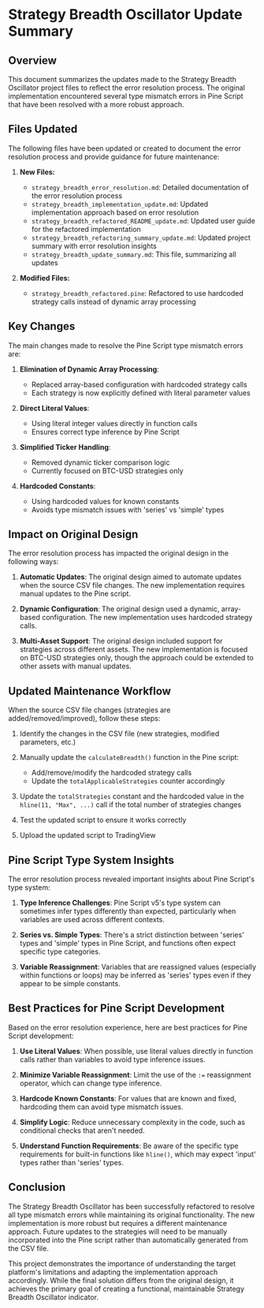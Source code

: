# Strategy Breadth Oscillator Update Summary

## Overview

This document summarizes the updates made to the Strategy Breadth Oscillator project files to reflect the error resolution process. The original implementation encountered several type mismatch errors in Pine Script that have been resolved with a more robust approach.

## Files Updated

The following files have been updated or created to document the error resolution process and provide guidance for future maintenance:

1. **New Files:**
   - `strategy_breadth_error_resolution.md`: Detailed documentation of the error resolution process
   - `strategy_breadth_implementation_update.md`: Updated implementation approach based on error resolution
   - `strategy_breadth_refactored_README_update.md`: Updated user guide for the refactored implementation
   - `strategy_breadth_refactoring_summary_update.md`: Updated project summary with error resolution insights
   - `strategy_breadth_update_summary.md`: This file, summarizing all updates

2. **Modified Files:**
   - `strategy_breadth_refactored.pine`: Refactored to use hardcoded strategy calls instead of dynamic array processing

## Key Changes

The main changes made to resolve the Pine Script type mismatch errors are:

1. **Elimination of Dynamic Array Processing**:
   - Replaced array-based configuration with hardcoded strategy calls
   - Each strategy is now explicitly defined with literal parameter values

2. **Direct Literal Values**:
   - Using literal integer values directly in function calls
   - Ensures correct type inference by Pine Script

3. **Simplified Ticker Handling**:
   - Removed dynamic ticker comparison logic
   - Currently focused on BTC-USD strategies only

4. **Hardcoded Constants**:
   - Using hardcoded values for known constants
   - Avoids type mismatch issues with 'series' vs 'simple' types

## Impact on Original Design

The error resolution process has impacted the original design in the following ways:

1. **Automatic Updates**: The original design aimed to automate updates when the source CSV file changes. The new implementation requires manual updates to the Pine script.

2. **Dynamic Configuration**: The original design used a dynamic, array-based configuration. The new implementation uses hardcoded strategy calls.

3. **Multi-Asset Support**: The original design included support for strategies across different assets. The new implementation is focused on BTC-USD strategies only, though the approach could be extended to other assets with manual updates.

## Updated Maintenance Workflow

When the source CSV file changes (strategies are added/removed/improved), follow these steps:

1. Identify the changes in the CSV file (new strategies, modified parameters, etc.)

2. Manually update the `calculateBreadth()` function in the Pine script:
   - Add/remove/modify the hardcoded strategy calls
   - Update the `totalApplicableStrategies` counter accordingly

3. Update the `totalStrategies` constant and the hardcoded value in the `hline(11, "Max", ...)` call if the total number of strategies changes

4. Test the updated script to ensure it works correctly

5. Upload the updated script to TradingView

## Pine Script Type System Insights

The error resolution process revealed important insights about Pine Script's type system:

1. **Type Inference Challenges**: Pine Script v5's type system can sometimes infer types differently than expected, particularly when variables are used across different contexts.

2. **Series vs. Simple Types**: There's a strict distinction between 'series' types and 'simple' types in Pine Script, and functions often expect specific type categories.

3. **Variable Reassignment**: Variables that are reassigned values (especially within functions or loops) may be inferred as 'series' types even if they appear to be simple constants.

## Best Practices for Pine Script Development

Based on the error resolution experience, here are best practices for Pine Script development:

1. **Use Literal Values**: When possible, use literal values directly in function calls rather than variables to avoid type inference issues.

2. **Minimize Variable Reassignment**: Limit the use of the `:=` reassignment operator, which can change type inference.

3. **Hardcode Known Constants**: For values that are known and fixed, hardcoding them can avoid type mismatch issues.

4. **Simplify Logic**: Reduce unnecessary complexity in the code, such as conditional checks that aren't needed.

5. **Understand Function Requirements**: Be aware of the specific type requirements for built-in functions like `hline()`, which may expect 'input' types rather than 'series' types.

## Conclusion

The Strategy Breadth Oscillator has been successfully refactored to resolve all type mismatch errors while maintaining its original functionality. The new implementation is more robust but requires a different maintenance approach. Future updates to the strategies will need to be manually incorporated into the Pine script rather than automatically generated from the CSV file.

This project demonstrates the importance of understanding the target platform's limitations and adapting the implementation approach accordingly. While the final solution differs from the original design, it achieves the primary goal of creating a functional, maintainable Strategy Breadth Oscillator indicator.